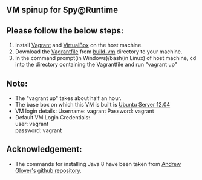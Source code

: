## VM spinup for Spy@Runtime

## Please follow the below steps:

1. Install <a href="https://www.vagrantup.com/downloads.html">Vagrant</a> and <a href="https://www.virtualbox.org/wiki/Downloads">VirtualBox</a> on the host machine.
2. Download the <a href="https://github.com/SoftwareEngineeringToolDemos/ICSE-2012-Spy-Runtime/blob/master/build-vm/Vagrantfile">Vagrantfile</a> from <a href="https://github.com/SoftwareEngineeringToolDemos/ICSE-2012-Spy-Runtime/tree/master/build-vm">build-vm</a> directory to your machine.
3. In the command prompt(in Windows)/bash(in Linux) of host machine, cd into the directory containing the Vagrantfile and run "vagrant up"


## Note:

- The "vagrant up" takes about half an hour.
- The base box on which this VM is built is <a href=https://atlas.hashicorp.com/hashicorp/boxes/precise64>Ubuntu Server 12.04</a>
- VM login details:
  Username: vagrant
  Password: vagrant
- Default VM Login Credentials:  
      user: vagrant  
      password: vagrant

## Acknowledgement:

- The commands for installing Java 8 have been taken from <a href="https://github.com/aglover">Andrew Glover's<a> <a href="https://github.com/aglover/ubuntu-equip">github repository</a>.
